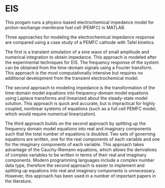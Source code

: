 # EIS
This progam runs a physics-based electrochemical impedance model for proton-exchange-membrane fuel cell (PEMFC) in MATLAB.

Three approaches for modeling the electrochemical impedance response are compared using a case study of a PEMFC cathode with Tafel kinetics. 

The first is a transient simulation of a sine wave of small amplitude and numerical integration to obtain impedance. This approach is modeled after the experimental techniques for EIS. The frequency response of the system can be obtained from the time-domain signals using a Fourier transform. This approach is the most computationally intensive but requires no additional development from the transient electrochemical model. 

The second approach to modeling impedance is the transformation of the time-domain model equations into frequency-domain model equations using Laplace transforms and linearized about the steady-state model solution. This approach is quick and accurate, but is impractical for highly coupled, nonlinear systems of equations (such as a full cell PEMFC model, which would require numerical linearization). 

The third approach builds on the second approach by splitting up the frequency domain model equations into real and imaginary components such that the total number of equations is doubled. Two sets of governing equations are written, one for the real components of each variable and one for the imaginary components of each variable. This approach takes advantage of the Cauchy-Riemann equations, which allows the derivatives of complex variables to be written in terms of their real and imaginary components. Modern programming languages include a complex number data type, therefore the second approach is easier to implement and splitting up equations into real and imaginary components is unnecessary. However, this approach has been used in a number of important papers in the literature.

